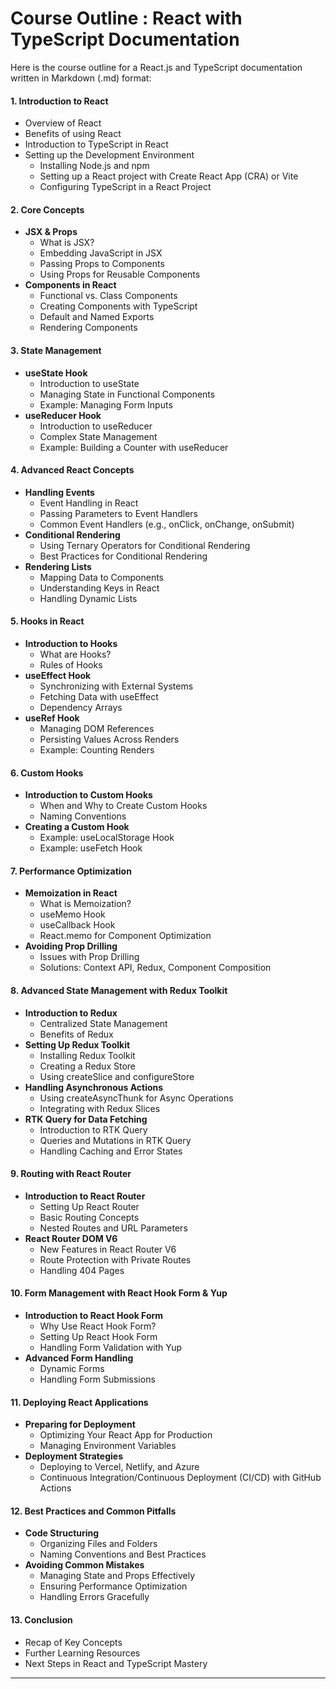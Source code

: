 # Course Outline : React with TypeScript Documentation

<title instance="r">Course Outline: React with TypeScript Documentation</title>
Here is the course outline for a React.js and TypeScript documentation written in Markdown (.md) format:

#### **1. Introduction to React**
- Overview of React
- Benefits of using React
- Introduction to TypeScript in React
- Setting up the Development Environment
   - Installing Node.js and npm
   - Setting up a React project with Create React App (CRA) or Vite
   - Configuring TypeScript in a React Project

#### **2. Core Concepts**
- **JSX & Props**
   - What is JSX?
   - Embedding JavaScript in JSX
   - Passing Props to Components
   - Using Props for Reusable Components
- **Components in React**
   - Functional vs. Class Components
   - Creating Components with TypeScript
   - Default and Named Exports
   - Rendering Components

#### **3. State Management**
- **useState Hook**
   - Introduction to useState
   - Managing State in Functional Components
   - Example: Managing Form Inputs
- **useReducer Hook**
   - Introduction to useReducer
   - Complex State Management
   - Example: Building a Counter with useReducer

#### **4. Advanced React Concepts**
- **Handling Events**
   - Event Handling in React
   - Passing Parameters to Event Handlers
   - Common Event Handlers (e.g., onClick, onChange, onSubmit)
- **Conditional Rendering**
   - Using Ternary Operators for Conditional Rendering
   - Best Practices for Conditional Rendering
- **Rendering Lists**
   - Mapping Data to Components
   - Understanding Keys in React
   - Handling Dynamic Lists

#### **5. Hooks in React**
- **Introduction to Hooks**
   - What are Hooks?
   - Rules of Hooks
- **useEffect Hook**
   - Synchronizing with External Systems
   - Fetching Data with useEffect
   - Dependency Arrays
- **useRef Hook**
   - Managing DOM References
   - Persisting Values Across Renders
   - Example: Counting Renders

#### **6. Custom Hooks**
- **Introduction to Custom Hooks**
   - When and Why to Create Custom Hooks
   - Naming Conventions
- **Creating a Custom Hook**
   - Example: useLocalStorage Hook
   - Example: useFetch Hook

#### **7. Performance Optimization**
- **Memoization in React**
   - What is Memoization?
   - useMemo Hook
   - useCallback Hook
   - React.memo for Component Optimization
- **Avoiding Prop Drilling**
   - Issues with Prop Drilling
   - Solutions: Context API, Redux, Component Composition

#### **8. Advanced State Management with Redux Toolkit**
- **Introduction to Redux**
   - Centralized State Management
   - Benefits of Redux
- **Setting Up Redux Toolkit**
   - Installing Redux Toolkit
   - Creating a Redux Store
   - Using createSlice and configureStore
- **Handling Asynchronous Actions**
   - Using createAsyncThunk for Async Operations
   - Integrating with Redux Slices
- **RTK Query for Data Fetching**
   - Introduction to RTK Query
   - Queries and Mutations in RTK Query
   - Handling Caching and Error States

#### **9. Routing with React Router**
- **Introduction to React Router**
   - Setting Up React Router
   - Basic Routing Concepts
   - Nested Routes and URL Parameters
- **React Router DOM V6**
   - New Features in React Router V6
   - Route Protection with Private Routes
   - Handling 404 Pages

#### **10. Form Management with React Hook Form & Yup**
- **Introduction to React Hook Form**
   - Why Use React Hook Form?
   - Setting Up React Hook Form
   - Handling Form Validation with Yup
- **Advanced Form Handling**
   - Dynamic Forms
   - Handling Form Submissions

#### **11. Deploying React Applications**
- **Preparing for Deployment**
   - Optimizing Your React App for Production
   - Managing Environment Variables
- **Deployment Strategies**
   - Deploying to Vercel, Netlify, and Azure
   - Continuous Integration/Continuous Deployment (CI/CD) with GitHub Actions

#### **12. Best Practices and Common Pitfalls**
- **Code Structuring**
   - Organizing Files and Folders
   - Naming Conventions and Best Practices
- **Avoiding Common Mistakes**
   - Managing State and Props Effectively
   - Ensuring Performance Optimization
   - Handling Errors Gracefully

#### **13. Conclusion**
- Recap of Key Concepts
- Further Learning Resources
- Next Steps in React and TypeScript Mastery

---
